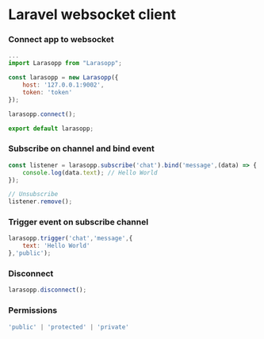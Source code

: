 # Laravel websocket client

### Connect app to websocket
```js
...
import Larasopp from "Larasopp";

const larasopp = new Larasopp({
	host: '127.0.0.1:9002',
	token: 'token'
});

larasopp.connect();

export default larasopp;

```

### Subscribe on channel and bind event
```js
const listener = larasopp.subscribe('chat').bind('message',(data) => {
	console.log(data.text); // Hello World
});

// Unsubscribe
listener.remove();
```

### Trigger event on subscribe channel

```js
larasopp.trigger('chat','message',{
	text: 'Hello World'
},'public');
```

### Disconnect
```js
larasopp.disconnect();
```

### Permissions

```js
'public' | 'protected' | 'private'
```